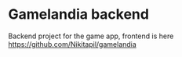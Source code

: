 # Gamelandia backend
 
 Backend project for the game app, frontend is here https://github.com/Nikitapil/gamelandia 
